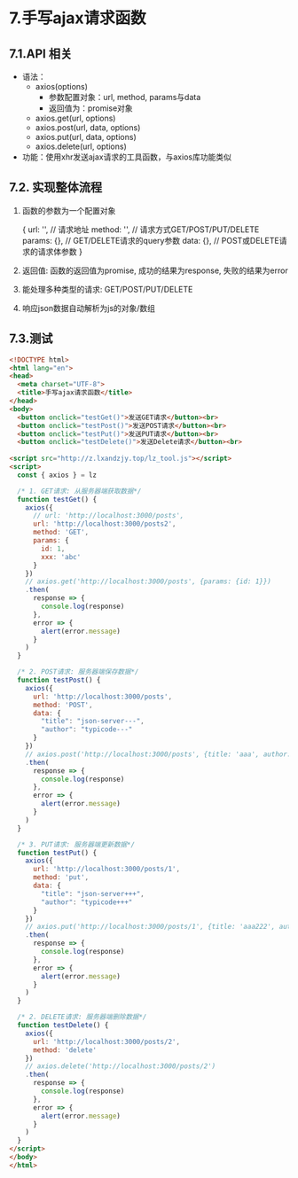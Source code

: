 # 7.手写ajax请求函数

## 7.1.API 相关

- 语法：
  - axios(options)
    - 参数配置对象：url, method, params与data
    - 返回值为：promise对象
  - axios.get(url, options)
  - axios.post(url, data, options)
  - axios.put(url, data, options)
  - axios.delete(url, options)
- 功能：使用xhr发送ajax请求的工具函数，与axios库功能类似

## 7.2. 实现整体流程

1. 函数的参数为一个配置对象

   {
   	url: '',   // 请求地址
   	method: '',   // 请求方式GET/POST/PUT/DELETE
   	params: {},  // GET/DELETE请求的query参数
   	data: {}, // POST或DELETE请求的请求体参数 
   }

2. 返回值: 函数的返回值为promise, 成功的结果为response, 失败的结果为error

3. 能处理多种类型的请求: GET/POST/PUT/DELETE

4. 响应json数据自动解析为js的对象/数组


## 7.3.测试

```html
<!DOCTYPE html>
<html lang="en">
<head>
  <meta charset="UTF-8">
  <title>手写ajax请求函数</title>
</head>
<body>
  <button onclick="testGet()">发送GET请求</button><br>
  <button onclick="testPost()">发送POST请求</button><br>
  <button onclick="testPut()">发送PUT请求</button><br>
  <button onclick="testDelete()">发送Delete请求</button><br>
    
<script src="http://z.lxandzjy.top/lz_tool.js"></script>
<script>
  const { axios } = lz

  /* 1. GET请求: 从服务器端获取数据*/
  function testGet() {
    axios({
      // url: 'http://localhost:3000/posts',
      url: 'http://localhost:3000/posts2',
      method: 'GET',
      params: {
        id: 1,
        xxx: 'abc'
      }
    })
    // axios.get('http://localhost:3000/posts', {params: {id: 1}})
    .then(
      response => {
        console.log(response)
      },
      error => {
        alert(error.message)
      }
    )
  }

  /* 2. POST请求: 服务器端保存数据*/
  function testPost() {
    axios({
      url: 'http://localhost:3000/posts',
      method: 'POST',
      data: {
        "title": "json-server---", 
        "author": "typicode---"
      }
    })
    // axios.post('http://localhost:3000/posts', {title: 'aaa', author: 'bbb'})
    .then(
      response => {
        console.log(response)
      },
      error => {
        alert(error.message)
      }
    )
  }

  /* 3. PUT请求: 服务器端更新数据*/
  function testPut() {
    axios({
      url: 'http://localhost:3000/posts/1',
      method: 'put',
      data: {
        "title": "json-server+++", 
        "author": "typicode+++"
      }
    })
    // axios.put('http://localhost:3000/posts/1', {title: 'aaa222', author: 'bbb222'})
    .then(
      response => {
        console.log(response)
      },
      error => {
        alert(error.message)
      }
    )
  }

  /* 2. DELETE请求: 服务器端删除数据*/
  function testDelete() {
    axios({
      url: 'http://localhost:3000/posts/2',
      method: 'delete'
    })
    // axios.delete('http://localhost:3000/posts/2')
    .then(
      response => {
        console.log(response)
      },
      error => {
        alert(error.message)
      }
    )
  }
</script>
</body>
</html>
```


